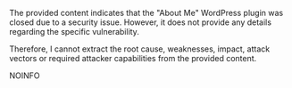 The provided content indicates that the "About Me" WordPress plugin was closed due to a security issue. However, it does not provide any details regarding the specific vulnerability.

Therefore, I cannot extract the root cause, weaknesses, impact, attack vectors or required attacker capabilities from the provided content.

NOINFO